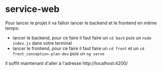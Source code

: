 # service-web
Pour lancer le projet il va falloir lancer le backend et le frontend en même temps:
  - lancer le backend, pour ce faire il faut faire un ```cd back``` puis un ```node index.js``` dans votre terminal
  - lancer le frontend, pour ce faire il faut faire un ```cd front``` et un ```cd front_conception-plan-dev``` puis un ```ng serve``` 

Il suffit maintenant d'aller à l'adresse http://localhost:4200/ 
